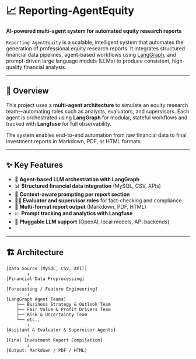 # 📈 Reporting-AgentEquity  
**AI-powered multi-agent system for automated equity research reports**

`Reporting-AgentEquity` is a scalable, intelligent system that automates the generation of professional equity research reports. It integrates structured financial data pipelines, agent-based workflows using [LangGraph](https://github.com/langchain-ai/langgraph), and prompt-driven large language models (LLMs) to produce consistent, high-quality financial analysis.

---

## 🧠 Overview

This project uses a **multi-agent architecture** to simulate an equity research team—automating roles such as analysts, evaluators, and supervisors. Each agent is orchestrated using **LangGraph** for modular, stateful workflows and tracked with **Langfuse** for full observability.

The system enables end-to-end automation from raw financial data to final investment reports in Markdown, PDF, or HTML formats.

---

## ✨ Key Features

- 🤖 **Agent-based LLM orchestration with LangGraph**
- 📊 **Structured financial data integration** (MySQL, CSV, APIs)
- 🧠 **Context-aware prompting per report section**
- 🕵️‍♀️ **Evaluator and supervisor roles** for fact-checking and compliance
- 📄 **Multi-format report output** (Markdown, PDF, HTML)
- 📈 **Prompt tracking and analytics with Langfuse**
- 🔌 **Pluggable LLM support** (OpenAI, local models, API backends)
- 
---

## 🏗️ Architecture

```plaintext
[Data Source (MySQL, CSV, API)]
        ↓
[Financial Data Preprocessing]
        ↓
[Forecasting / Feature Engineering]
        ↓
[LangGraph Agent Teams]
    ├── Business Strategy & Outlook Team
    ├── Fair Value & Profit Drivers Team
    ├── Risk & Uncertainty Team
    └── etc.,
        ↓
[Assitant & Evaluator & Supervisor Agents]
        ↓
[Final Investment Report Compilation]
        ↓
[Output: Markdown / PDF / HTML]
